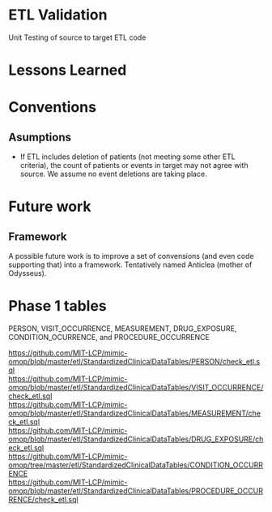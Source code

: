 # ETL Validation

Unit Testing of source to target ETL code

# Lessons Learned

# Conventions

## Asumptions
- If ETL includes deletion of patients (not meeting some other ETL criteria), the count of patients or events in target may not agree with source. We assume no event deletions are taking place.

# Future work

## Framework
A possible future work is to improve a set of convensions (and even code supporting that) into a framework. Tentatively named Anticlea  (mother of Odysseus).

# Phase 1 tables

PERSON, VISIT_OCCURRENCE, MEASUREMENT, DRUG_EXPOSURE, CONDITION_OCURRENCE, and PROCEDURE_OCCURRENCE

https://github.com/MIT-LCP/mimic-omop/blob/master/etl/StandardizedClinicalDataTables/PERSON/check_etl.sql  
https://github.com/MIT-LCP/mimic-omop/blob/master/etl/StandardizedClinicalDataTables/VISIT_OCCURRENCE/check_etl.sql  
https://github.com/MIT-LCP/mimic-omop/blob/master/etl/StandardizedClinicalDataTables/MEASUREMENT/check_etl.sql  
https://github.com/MIT-LCP/mimic-omop/blob/master/etl/StandardizedClinicalDataTables/DRUG_EXPOSURE/check_etl.sql  
https://github.com/MIT-LCP/mimic-omop/tree/master/etl/StandardizedClinicalDataTables/CONDITION_OCCURRENCE  
https://github.com/MIT-LCP/mimic-omop/blob/master/etl/StandardizedClinicalDataTables/PROCEDURE_OCCURRENCE/check_etl.sql  


